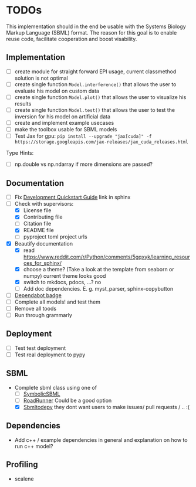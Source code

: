 # TODOs

This implementation should in the end be usable with the Systems Biology Markup Language (SBML) format.
The reason for this goal is to enable reuse code, facilitate cooperation and boost visability.

## Implementation

- [ ] create module for straight forward EPI usage, current classmethod solution is not optimal
- [ ] create single function ```Model.interference()``` that allows the user to evaluate his model on custom data
- [ ] create single function ```Model.plot()``` that allows the user to visualize his results
- [ ] create single function ```Model.test()``` that allows the user to test the inversion for his model on artificial data
- [ ] create and implement example usecases
- [ ] make the toolbox usable for SBML models
- [ ] Test Jax for gpu: ```pip install --upgrade "jax[cuda]" -f https://storage.googleapis.com/jax-releases/jax_cuda_releases.html```

Type Hints:

- [ ] np.double vs np.ndarray if more dimensions are passed?

## Documentation

- [ ] Fix [Development Quickstart Guide](./DEVELOPMENT.md#quickstart) link in sphinx
- [ ] Check with supervisors:
  - [x] License file
  - [x] Contributing file
  - [ ] Citation file
  - [x] README file
  - [ ] pyproject toml project urls
- [x] Beautify documentation
  - [x] read <https://www.reddit.com/r/Python/comments/5gqxyk/learning_resources_for_sphinx/>
  - [x] choose a theme? (Take a look at the template from seaborn or numpy) current theme looks good
  - [x] switch to mkdocs, pdocs, ...? no
  - [ ] Add doc dependencies. E. g. myst_parser, sphinx-copybutton
- [ ] [Dependabot badge](https://github.com/dependabot/dependabot-core/issues/1912)
- [ ] Complete all models! and test them
- [ ] Remove all toods
- [ ] Run through grammarly

## Deployment

- [ ] Test test deployment
- [ ] Test real deployment to pypy

## SBML

- Complete sbml class using one of
  - [ ] [SymbolicSBML](https://gitlab.com/wurssb/Modelling/symbolicsbml)
  - [ ] [RoadRunner](https://sys-bio.github.io/roadrunner/docs-build/index.html) Could be a good option
  - [x] [Sbmltodepy](https://github.com/AnabelSMRuggiero/sbmltoodepy) they dont want users to make issues/ pull requests / .. :(

## Dependencies

- Add c++ / example dependencies in general and explanation on how to run c++ model?

## Profiling

- scalene
